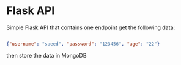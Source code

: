 
# Flask API

Simple Flask API that contains one endpoint get the following data:


```json

{"username": "saeed", "password": "123456", "age": "22"}

```

then store the data in MongoDB